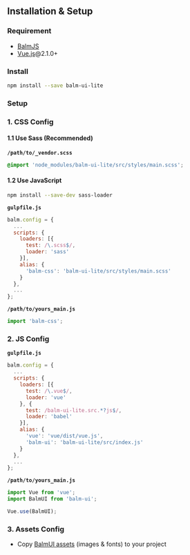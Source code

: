 ## Installation & Setup

### Requirement

- [BalmJS](http://balmjs.com/)
- [Vue.js](https://vuejs.org/)@2.1.0+

### Install

```sh
npm install --save balm-ui-lite
```

### Setup

### 1. CSS Config

#### 1.1 Use Sass (Recommended)

__`/path/to/_vendor.scss`__

```css
@import 'node_modules/balm-ui-lite/src/styles/main.scss';
```

#### 1.2 Use JavaScript

```sh
npm install --save-dev sass-loader
```

__`gulpfile.js`__

```js
balm.config = {
  ...
  scripts: {
    loaders: [{
      test: /\.scss$/,
      loader: 'sass'
    }],
    alias: {
      'balm-css': 'balm-ui-lite/src/styles/main.scss'
    }
  },
  ...
};
```

__`/path/to/yours_main.js`__

```js
import 'balm-css';
```

### 2. JS Config

__`gulpfile.js`__

```js
balm.config = {
  ...
  scripts: {
    loaders: [{
      test: /\.vue$/,
      loader: 'vue'
    }, {
      test: /balm-ui-lite.src.*?js$/,
      loader: 'babel'
    }],
    alias: {
      'vue': 'vue/dist/vue.js',
      'balm-ui': 'balm-ui-lite/src/index.js'
    }
  },
  ...
};
```

__`/path/to/yours_main.js`__

```js
import Vue from 'vue';
import BalmUI from 'balm-ui';

Vue.use(BalmUI);
```

### 3. Assets Config

- Copy [BalmUI assets](http://balmjs.com/ui-vue-lite/assets.zip) (images & fonts) to your project
